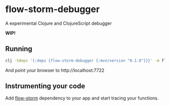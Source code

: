 # flow-storm-debugger

A experimental Clojure and ClojureScript debugger

**WIP!**

## Running
```bash
clj -Sdeps '{:deps {flow-storm-debugger {:mvn/version "0.1.0"}}}' -m flow-storm-debugger.server
```

And point your browser to http://localhost:7722

## Instrumenting your code

Add [flow-storm](https://github.com/jpmonettas/flow-storm) dependency to your app and start tracing your functions.
